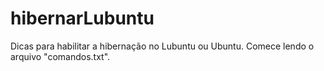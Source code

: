 # hibernarLubuntu
Dicas para habilitar a hibernação no Lubuntu ou Ubuntu.
Comece lendo o arquivo "comandos.txt".
